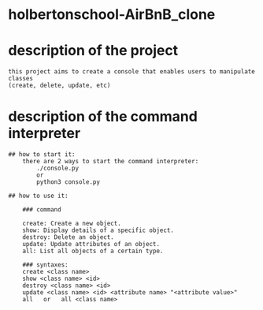 # holbertonschool-AirBnB_clone

# description of the project

	this project aims to create a console that enables users to manipulate classes
	(create, delete, update, etc)

# description of the command interpreter

	## how to start it:
		there are 2 ways to start the command interpreter:
			./console.py
			or
			python3 console.py
		
	## how to use it:
		
		### command

		create: Create a new object.
		show: Display details of a specific object.
		destroy: Delete an object.
		update: Update attributes of an object.
		all: List all objects of a certain type.

	   	### syntaxes:
		create <class name> 
		show <class name> <id>
		destroy <class name> <id>
		update <class name> <id> <attribute name> "<attribute value>"
		all   or   all <class name>

